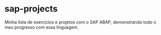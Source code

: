 # sap-projects
Minha lista de exercícios e projetos com o SAP ABAP, demonstrando todo o meu progresso com essa linguagem.
